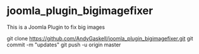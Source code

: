 # joomla_plugin_bigimagefixer
This is a Joomla Plugin to fix big images




git clone https://github.com/AndyGaskell/joomla_plugin_bigimagefixer.git
git commit -m "updates"
git push -u origin master

